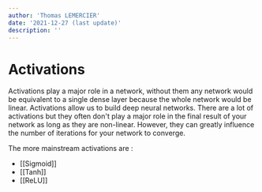```yaml
---
author: 'Thomas LEMERCIER'
date: '2021-12-27 (last update)'
description: ''
---
```


# Activations

Activations play a major role in a network, without them any network would be equivalent to a single dense layer because the whole network would be linear. Activations allow us to build deep neural networks. There are a lot of activations but they often don't play a major role in the final result of your network as long as they are non-linear. However, they can greatly influence the number of iterations for your network to converge.

The more mainstream activations are :
 - [[Sigmoid]]
 - [[Tanh]]
- [[ReLU]]